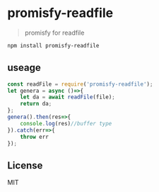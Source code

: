 # promisfy-readfile

> promisfy for readfile


```bash
npm install promisfy-readfile
```
## useage

```js
const readFile = require('promisfy-readfile');
let genera = async ()=>{
	let da = await readFile(file);
	return da;
};
genera().then(res=>{
	console.log(res)//buffer type
}).catch(err=>{
	throw err
});
```


## License

MIT
